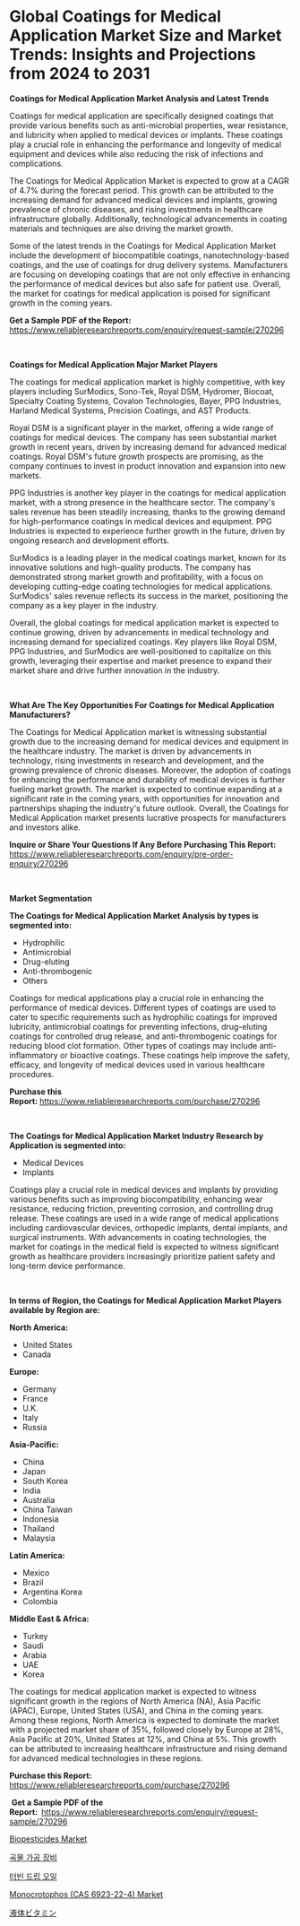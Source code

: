 <p><h1>Global Coatings for Medical Application Market Size and Market Trends: Insights and Projections from 2024 to 2031</h1></p><p><strong>Coatings for Medical Application Market Analysis and Latest Trends</strong></p>
<p><p>Coatings for medical application are specifically designed coatings that provide various benefits such as anti-microbial properties, wear resistance, and lubricity when applied to medical devices or implants. These coatings play a crucial role in enhancing the performance and longevity of medical equipment and devices while also reducing the risk of infections and complications.</p><p>The Coatings for Medical Application Market is expected to grow at a CAGR of 4.7% during the forecast period. This growth can be attributed to the increasing demand for advanced medical devices and implants, growing prevalence of chronic diseases, and rising investments in healthcare infrastructure globally. Additionally, technological advancements in coating materials and techniques are also driving the market growth.</p><p>Some of the latest trends in the Coatings for Medical Application Market include the development of biocompatible coatings, nanotechnology-based coatings, and the use of coatings for drug delivery systems. Manufacturers are focusing on developing coatings that are not only effective in enhancing the performance of medical devices but also safe for patient use. Overall, the market for coatings for medical application is poised for significant growth in the coming years.</p></p>
<p><strong>Get a Sample PDF of the Report:&nbsp;</strong> <a href="https://www.reliableresearchreports.com/enquiry/request-sample/270296">https://www.reliableresearchreports.com/enquiry/request-sample/270296</a></p>
<p>&nbsp;</p>
<p><strong>Coatings for Medical Application Major Market Players</strong></p>
<p><p>The coatings for medical application market is highly competitive, with key players including SurModics, Sono-Tek, Royal DSM, Hydromer, Biocoat, Specialty Coating Systems, Covalon Technologies, Bayer, PPG Industries, Harland Medical Systems, Precision Coatings, and AST Products. </p><p>Royal DSM is a significant player in the market, offering a wide range of coatings for medical devices. The company has seen substantial market growth in recent years, driven by increasing demand for advanced medical coatings. Royal DSM's future growth prospects are promising, as the company continues to invest in product innovation and expansion into new markets.</p><p>PPG Industries is another key player in the coatings for medical application market, with a strong presence in the healthcare sector. The company's sales revenue has been steadily increasing, thanks to the growing demand for high-performance coatings in medical devices and equipment. PPG Industries is expected to experience further growth in the future, driven by ongoing research and development efforts.</p><p>SurModics is a leading player in the medical coatings market, known for its innovative solutions and high-quality products. The company has demonstrated strong market growth and profitability, with a focus on developing cutting-edge coating technologies for medical applications. SurModics' sales revenue reflects its success in the market, positioning the company as a key player in the industry.</p><p>Overall, the global coatings for medical application market is expected to continue growing, driven by advancements in medical technology and increasing demand for specialized coatings. Key players like Royal DSM, PPG Industries, and SurModics are well-positioned to capitalize on this growth, leveraging their expertise and market presence to expand their market share and drive further innovation in the industry.</p></p>
<p>&nbsp;</p>
<p><strong>What Are The Key Opportunities For Coatings for Medical Application Manufacturers?</strong></p>
<p><p>The Coatings for Medical Application market is witnessing substantial growth due to the increasing demand for medical devices and equipment in the healthcare industry. The market is driven by advancements in technology, rising investments in research and development, and the growing prevalence of chronic diseases. Moreover, the adoption of coatings for enhancing the performance and durability of medical devices is further fueling market growth. The market is expected to continue expanding at a significant rate in the coming years, with opportunities for innovation and partnerships shaping the industry's future outlook. Overall, the Coatings for Medical Application market presents lucrative prospects for manufacturers and investors alike.</p></p>
<p><strong>Inquire or Share Your Questions If Any Before Purchasing This Report:</strong> <a href="https://www.reliableresearchreports.com/enquiry/pre-order-enquiry/270296">https://www.reliableresearchreports.com/enquiry/pre-order-enquiry/270296</a></p>
<p>&nbsp;</p>
<p><strong>Market Segmentation</strong></p>
<p><strong>The Coatings for Medical Application Market Analysis by types is segmented into:</strong></p>
<p><ul><li>Hydrophilic</li><li>Antimicrobial</li><li>Drug-eluting</li><li>Anti-thrombogenic</li><li>Others</li></ul></p>
<p><p>Coatings for medical applications play a crucial role in enhancing the performance of medical devices. Different types of coatings are used to cater to specific requirements such as hydrophilic coatings for improved lubricity, antimicrobial coatings for preventing infections, drug-eluting coatings for controlled drug release, and anti-thrombogenic coatings for reducing blood clot formation. Other types of coatings may include anti-inflammatory or bioactive coatings. These coatings help improve the safety, efficacy, and longevity of medical devices used in various healthcare procedures.</p></p>
<p><strong>Purchase this Report:&nbsp;</strong><a href="https://www.reliableresearchreports.com/purchase/270296">https://www.reliableresearchreports.com/purchase/270296</a></p>
<p>&nbsp;</p>
<p><strong>The Coatings for Medical Application Market Industry Research by Application is segmented into:</strong></p>
<p><ul><li>Medical Devices</li><li>Implants</li></ul></p>
<p><p>Coatings play a crucial role in medical devices and implants by providing various benefits such as improving biocompatibility, enhancing wear resistance, reducing friction, preventing corrosion, and controlling drug release. These coatings are used in a wide range of medical applications including cardiovascular devices, orthopedic implants, dental implants, and surgical instruments. With advancements in coating technologies, the market for coatings in the medical field is expected to witness significant growth as healthcare providers increasingly prioritize patient safety and long-term device performance.</p></p>
<p>&nbsp;</p>
<p><strong>In terms of Region, the Coatings for Medical Application Market Players available by Region are:</strong></p>
<p>
    <p> <strong> North America: </strong>
        <ul>
            <li>United States</li>
            <li>Canada</li>
        </ul>
        </p> 
    <p> <strong> Europe: </strong>
        <ul>
            <li>Germany</li>
            <li>France</li>
            <li>U.K.</li>
            <li>Italy</li>
            <li>Russia</li>
        </ul>
        </p> 
    <p> <strong> Asia-Pacific: </strong>
        <ul>
            <li>China</li>
            <li>Japan</li>
            <li>South Korea</li>
            <li>India</li>
            <li>Australia</li>
            <li>China Taiwan</li>
            <li>Indonesia</li>
            <li>Thailand</li>
            <li>Malaysia</li>
        </ul>
        </p> 
    <p> <strong> Latin America: </strong>
        <ul>
            <li>Mexico</li>
            <li>Brazil</li>
            <li>Argentina Korea</li>
            <li>Colombia</li>
        </ul>
        </p> 
    <p> <strong> Middle East & Africa: </strong>
        <ul>
            <li>Turkey</li>
            <li>Saudi</li>
            <li>Arabia</li>
            <li>UAE</li>
            <li>Korea</li>
        </ul>
    </p>
    </p>
<p><p>The coatings for medical application market is expected to witness significant growth in the regions of North America (NA), Asia Pacific (APAC), Europe, United States (USA), and China in the coming years. Among these regions, North America is expected to dominate the market with a projected market share of 35%, followed closely by Europe at 28%, Asia Pacific at 20%, United States at 12%, and China at 5%. This growth can be attributed to increasing healthcare infrastructure and rising demand for advanced medical technologies in these regions.</p></p>
<p><strong>Purchase this Report: </strong><a href="https://www.reliableresearchreports.com/purchase/270296">https://www.reliableresearchreports.com/purchase/270296</a></p>
<p>&nbsp;<strong>Get a Sample PDF of the Report:&nbsp;&nbsp;</strong><a href="https://www.reliableresearchreports.com/enquiry/request-sample/270296">https://www.reliableresearchreports.com/enquiry/request-sample/270296</a></p>
<p><strong></strong></p>
<p><p><a href="https://cat-emmental-94b.notion.site/Biopesticides-Market-Size-and-Growth-Market-Segmentation-Regional-and-Country-Breakdowns-and-Mark-075f7f756f474fcdba17f806596dbf10">Biopesticides Market</a></p><p><a href="https://medium.com/@sarissaschmalingtr6fz2739/%EA%B3%A1%EB%AC%BC-%EA%B0%80%EA%B3%B5-%EC%9E%A5%EB%B9%84-%EC%8B%9C%EC%9E%A5-%EC%97%B0%EA%B5%AC-%EB%B3%B4%EA%B3%A0%EC%84%9C-%EA%B7%B8-%EC%97%AD%EC%82%AC-%EB%B0%8F-2024%EB%85%84%EB%B6%80%ED%84%B0-2031%EB%85%84%EA%B9%8C%EC%A7%80%EC%9D%98-%EC%98%88%EC%B8%A1-b6f369d992d9">곡물 가공 장비</a></p><p><a href="https://medium.com/@sarissaschmalingtr6fz2739/%ED%84%B0%EB%B9%88-%EB%93%9C%EB%A6%BD-%EC%98%A4%EC%9D%BC-%EC%8B%9C%EC%9E%A5-%EB%B3%B4%EA%B3%A0%EC%84%9C%EB%8A%94-%EC%9D%B4-%EC%8B%9C%EC%9E%A5%EC%9D%98-%EC%B5%9C%EC%8B%A0-%ED%8A%B8%EB%A0%8C%EB%93%9C%EC%99%80-%EC%84%B1%EC%9E%A5-%EA%B8%B0%ED%9A%8C%EB%A5%BC-%EB%B3%B4%EC%97%AC%EC%A4%8D%EB%8B%88%EB%8B%A4-81ff3e48311a">터빈 드립 오일</a></p><p><a href="https://silk-columnist-571.notion.site/Monocrotophos-CAS-6923-22-4-Market-Size-Share-Trends-Analysis-Report-By-Material-By-Type-By-E-582ff527b5d44a2c9e3082415afc99a7">Monocrotophos (CAS 6923-22-4) Market</a></p><p><a href="https://medium.com/@dx0328/%E6%B6%B2%E4%BD%93%E3%83%93%E3%82%BF%E3%83%9F%E3%83%B3%E5%B8%82%E5%A0%B4%E3%81%AE%E5%B1%95%E6%9C%9B-%E6%A5%AD%E7%95%8C%E6%A6%82%E6%B3%81%E3%81%A8%E4%BA%88%E6%B8%AC-2024%E5%B9%B4%E3%81%8B%E3%82%892031%E5%B9%B4%E3%81%BE%E3%81%A7-1ec78db46fa1">液体ビタミン</a></p></p>